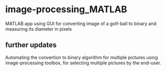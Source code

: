 # image-processing_MATLAB
MATLAB app using GUI for converting image of a golf-ball to binary and measuring its diameter in pixels 
## further updates 
Automating the convertion to binary algorithm for multiple pictures using image-processing toolbox, for selecting multiple pictures by the end-user.
